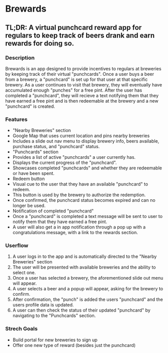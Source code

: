 # Brewards

**TL;DR**: A virtual punchcard reward app for regulars to keep track of beers drank and earn rewards for doing so.
---
### Description
Brewards is an app designed to provide incentives to regulars at breweries by keeping track of their virtual "punchcards". Once a user buys a beer from a brewery, a "punchcard" is set up for that user at that specific brewery. As a user continues to visit that brewery, they will eventually have accumulated enough "punches" for a free pint. After the user has completed a "punchcard", they will recieve a text notifying them that they have earned a free pint and is then redeemable at the brewery and a new "punchcard" is created. 

### Features
* "Nearby Breweries" section
 * Google Map that uses current location and pins nearby breweries
 * Includes a slide out nav menu to display brewery info, beers available, purchase status, and "punchcard" status.
* "Punchcards" section
 * Provides a list of active "punchcards" a user currently has.
 * Displays the current progress of the "punchcard".
 * Showcases completed "punchcards" and whether they are redeemable or have been spent.
 * Redeem button
  * Visual cue to the user that they have an available "punchcard" to redeem.
  * This button is used by the brewery to authorize the redemption.
  * Once confirmed, the punchcard status becomes expired and can no longer be used.
* Notification of completed "punchcard"
 * Once a "punchcard" is completed a text message will be sent to user to notify them that they have earned a free pint.
 * A user will also get a in app notification through a pop up with a congratulations message, with a link to the rewards section.

### Userflow
1. A user logs in to the app and is automatically directed to the "Nearby Breweries" section
2. The user will be presented with available breweries and the ability to select one.
3. Once a user has selected a brewery, the aforementioned slide out menu will appear. 
4. A user selects a beer and a popup will appear, asking for the brewery to confirm.
5. After confirmation, the "punch" is added the users "punchcard" and the users profile data is updated. 
6. A user can then check the status of their updated "punchcard" by navigating to the "Punchcards" section.

### Strech Goals
* Build portal for new breweries to sign up
* Offer one new type of reward (besides just the punchcard)